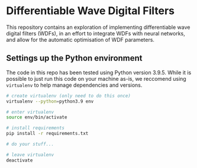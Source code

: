 # Differentiable Wave Digital Filters

This repository contains an exploration of
implementing differentiable wave digital filters
(WDFs), in an effort to integrate WDFs with
neural networks, and allow for the automatic
optimisation of WDF parameters.

## Settings up the Python environment

The code in this repo has been tested using Python
version 3.9.5. While it is possible to just run
this code on your machine as-is, we reccomend
using `virtualenv` to help manage dependencies
and versions.

```bash
# create virtualenv (only need to do this once)
virtualenv --python=python3.9 env

# enter virtualenv
source env/bin/activate

# install requirements
pip install -r requirements.txt

# do your stuff...

# leave virtualenv
deactivate
```
